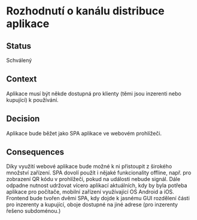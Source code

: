 # Rozhodnutí o kanálu distribuce aplikace

## Status
Schválený

## Context
Aplikace musí být někde dostupná pro klienty (těmi jsou inzerenti nebo kupující) k používání.

## Decision
Aplikace bude běžet jako SPA aplikace ve webovém prohlížeči.

## Consequences
Díky využití webové aplikace bude možné k ni přistoupit z širokého množství zařízení. SPA dovolí použít i nějaké funkcionality offline, např. pro zobrazení QR kódu v prohlížeči, pokud na události nebude signál. Dále odpadne nutnost udržovat vícero aplikací aktuálních, kdy by byla potřeba aplikace pro počítače, mobilní zařízení využívající OS Android a iOS. Frontend bude tvořen dvěmi SPA, kdy dojde k jasnému GUI rozdělení části pro inzerenty a kupující, oboje dostupné na jiné adrese (pro inzerenty řešeno subdoménou.)